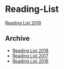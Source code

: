 # Reading-List
[Reading List 2019](https://github.com/jruales/Reading-List/blob/master/2019/README.md)

## Archive
* [Reading List 2018](https://github.com/jruales/Reading-List/blob/master/2018/README.md)
* [Reading List 2017](https://github.com/jruales/Reading-List/tree/master/2017/README.md)
* [Reading List 2016](https://github.com/jruales/Reading-List/tree/master/2016/README.md)
